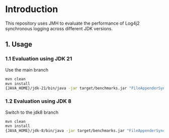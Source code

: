# Introduction

This repository uses JMH to evaluate the performance of Log4j2 synchronous logging across different JDK versions.

## 1. Usage

### 1.1 Evaluation using JDK 21

Use the main branch

```bash
mvn clean
mvn install
{JAVA_HOME}/jdk-21/bin/java -jar target/benchmarks.jar "FileAppenderSyncBenchmark.*" -jvmArgs "-Xmx2g -Xms2g" -f 2 -t 16 -w 10 -wi 2 -r 30 -i 2 -to 300 -prof gc -rf json
```


### 1.2 Evaluation using JDK 8

Switch to the jdk8 branch

```bash
mvn clean
mvn install
{JAVA_HOME}/jdk-8/bin/java -jar target/benchmarks.jar "FileAppenderSyncBenchmark.*" -jvmArgs "-Xmx2g -Xms2g" -f 2 -t 16 -w 10 -wi 2 -r 30 -i 2 -to 300 -prof gc -rf json
```